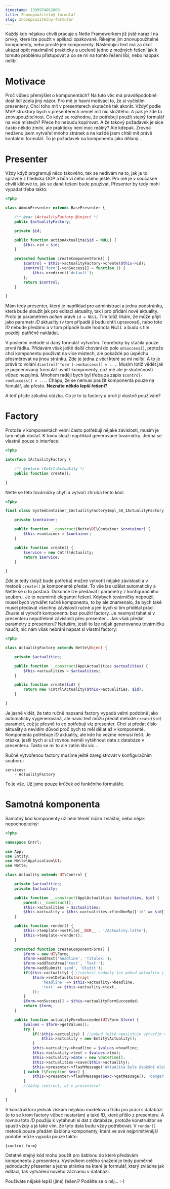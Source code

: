 ```yaml
---
timestamp: 1399974862000
title: Znovupoužitelný formulář
slug: znovupouzitelny-formular
---
```

Každý kdo nějakou chvíli pracuje s Nette Frameworkem již jistě narazil na prvky, které lze použít v aplikaci opakovaně. Říkejme jim znovupoužitelné komponenty, nebo prostě jen komponenty. Následující text má za úkol ukázat opět maximálně prakticky a uceleně jedno z možných řešení jak k tomuto problému přistupovat a co se mi na tomto řešení líbí, nebo naopak nelíbí.

# Motivace

Proč vůbec přemýšlet o komponentách? Na tuto věc má pravděpodobně dost lidí zcela jiný názor. Pro mě je havní motivací to, že si vyčistím presentery. Chci toho mít v presenterech skutečně tak akorát. Vždyť podle MVP struktury bych v presenterech neměl mít nic složitého. A pak je zde ta znovupoužitelnost. Co když se rozhodnu, že potřebuji použít stejný formulář na více místech? Přece ho nebudu kopírovat. A že takový požadavek je sice často někdo zmíní, ale prakticky není moc reálný? Ale kdepak. Zrovna nedávno jsem vytvářel mnoho stránek a na každé jsem chtěl mít právě kontaktní formulář. To je požadavek na komponentu jako dělaný...

# Presenter

Vždy když programuji něco takového, tak se nedívám na to, jak je to správně z hlediska OOP a bůh ví čeho všeho ještě. Pro mě je v současné chvíli klíčové to, jak se dané řešení bude používat. Přesenter by tedy mohl vypadat třeba takto:

```php
<?php

class AdminPresenter extends BasePresenter {

	/** @var \ActualityFactory @inject */
	public $actualityFactory;

	private $id;

	public function actionAktualita($id = NULL) {
		$this->id = $id;
	}

	protected function createComponentForm() {
		$control = $this->actualityFactory->create($this->id);
		$control['form']->onSuccess[] = function () {
			$this->redirect('default');
		};
		return $control;
	}

}
```

Mám tedy presenter, který je například pro administraci a jednu podstránku, která bude sloužit jak pro editaci aktuality, tak i pro přidání nové aktuality. Proto je parametrem *action* právě `id = NULL`. Tim totiž říkám, že může přijít jako parametr *ID* aktuality (v tom případě ji budu chtít upravovat), nebo toto *ID* nebude předáno a v tom případě bude hodnota *NULL* a budu s tím později patřičně nakládat.

V poslední metodě si daný formulář vytvořím. Teoreticky by stačila pouze první řádka. Přidávám však ještě další chování do pole `onSuccess[]`, protože chci komponentu používat na více místech, ale pokaždé po úspěchu přesměrovat na jinou stránku. Zde je jedna z věcí které se mi nelíbí. A to je právě to volání `$control['form']->onSuccess[] = ...`. Musím totiž vědět jak je pojmenovaný formulář uvnitř komponenty, což mě ale je skutečnosti vůbec nezajímá. Mnohem raději bych byl třeba za zápis `$control->onSuccess[] = ...`. Chápu, že se nemusí použít komponenta pouze na fomulář, ale přesto. **Neznáte někdo lepší řešení?**

A teď přijde záludná otázka. Co je to ta factory a proč jí vlastně používám?

# Factory

Protože v komponentách velmi často potřebuji nějaké závislosti, musím je tam nějak dostat. K tomu slouží například generované továrničky. Jedná se vlastně pouze o interface:

```php
<?php

interface IActualityFactory {

	/** @return \Cntrl\Actuality */
	public function create();

}
```

Nette se této továrničky chytí a vytvoří zhruba tento kód:

```php
<?php

final class SystemContainer_IActualityFactoryImpl_58_IActualityFactory implements IActualityFactory {

	private $container;

	public function __construct(Nette\DI\Container $container) {
		$this->container = $container;
	}

	public function create() {
		$service = new Cntrl\Actuality;
		return $service;
	}

}
```

Zde je tedy (když bude potřeba) možné vytvořit nějaké závislosti a v metodě `create()` je komponentě předat. To vše lze udělat automaticky a Nette se o to postará. Dokonce lze předávat i parametry z konfiguračního souboru. Je to nesmírně elegantní řešení. Kdybych továrničky nepoužil, musel bych vytvářet ručně komponentu, to by ale znamenalo, že bych také musel předávat všechny závislosti ručně a jen bych si tím přidělal práci. Zkuste si vytvořit komponentu bez použití factory. Je nesmysl tahat si v presenteru nepotřebné závislosti přes presenter... Jak však předat parametry z presenteru? Netuším, jestli to lze nějak generovanou továrničku naučit, nic nám však nebrání napsat si vlastní factory:

```php
<?php

class ActualityFactory extends Nette\Object {

	private $actualities;

	public function __construct(App\Actualities $actualities) {
		$this->actualities = $actualities;
	}

	public function create($id) {
		return new \Cntrl\Actuality($this->actualities, $id);
	}

}
```

Je jasně vidět, že tato ručně napsaná factory vypadá velmi podobně jako automaticky vygenerovaná, ale navíc teď můžu předat metodě `create($id)` parametr, což je přesně to co potřebuji viz presenter. Chci si předat číslo aktuality a nevidím důvod proč bych to měl dělat až v komponentě. Komponenta potřebuje *ID* aktuality, ale kde ho vezme nemusí řešit. Je otázka, jestli bych si už rovnou neměl vytáhnout data z databáze v presenteru. Takto se mi to ale zatím líbí víc...

Ručně vytvořenou factory musíme ještě zaregistrovat v konfiguračním souboru:

```neon
services:
	- ActualityFactory
```

To je vše. Už jsme pouze krůček od funkčního formuláře.

# Samotná komponenta

Samotný kód komponenty už není téměř ničím zvláštní, nebo nějak nepochopitelný:

```php
<?php

namespace Cntrl;

use App;
use Entity;
use Nette\Application\UI;
use Nette;

class Actuality extends UI\Control {

	private $actualities;
	private $actuality;

	public function __construct(App\Actualities $actualities, $id) {
		parent::__construct();
		$this->actualities = $actualities;
		$this->actuality = $this->actualities->findOneBy(['id' => $id]);
	}

	public function render() {
		$this->template->setFile(__DIR__ . '/Actuality.latte');
		$this->template->render();
	}

	protected function createComponentForm() {
		$form = new UI\Form;
		$form->addText('headline', 'Titulek:');
		$form->addTextArea('text', 'Text:');
		$form->addSubmit('send', 'Uložit');
		if($this->actuality) { //výchozí hodnoty jen pokud aktualita již existuje
			$form->setDefaults(array(
				'headline' => $this->actuality->headline,
				'text' => $this->actuality->text,
			));
		}
		$form->onSuccess[] = $this->actualityFormSucceeded;
		return $form;
	}

	public function actualityFormSucceeded(UI\Form $form) {
		$values = $form->getValues();
		try {
			if(!$this->actuality) { //pokud ještě neexistuje vytvořím novou entitu
				$this->actuality = new Entity\Actuality();
			}
			$this->actuality->headline = $values->headline;
			$this->actuality->text = $values->text;
			$this->actuality->date = new \DateTime();
			$this->actualities->save($this->actuality);
			$this->presenter->flashMessage('Aktualita byla úspěšně uložena.', 'success');
		} catch (\Exception $exc) {
			$this->presenter->flashMessage($exc->getMessage(), 'danger');
		}
		//žádný redirect, až v presenteru!
	}

}
```

V konstruktoru jednak získám nějakou modelovou třídu pro práci s databází (o to se krom factory  vůbec nestarám) a také *ID*, které přišlo z presenteru. A rovnou toto *ID* použiju k vytáhnutí si dat z databáze, protože konstruktor se spustí vždy a já také vím, že tyto data budu vždy potřebovat. V `render()` metodě pouze předám šablonu komponenty, která ve své nejprimitivnější podobě může vypada pouze takto:

```
{control form}
```

Ostatně stejný kód mohu použít pro šablonu do které předávám komponentu z presenteru. Výsledkem celého snažení je tedy poměrně jednoduchý přesenter a jedna stránka na které je formulář, který zvládne jak editaci, tak vytváření nového záznamu v databázi.

Používáte nějaké lepší (jiné) řešení? Podělte se o něj... :-)